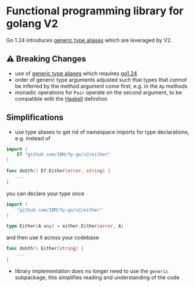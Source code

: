 # Functional programming library for golang V2

Go 1.24 introduces [generic type aliases](https://github.com/golang/go/issues/46477) which are leveraged by V2.

## ⚠️ Breaking Changes

- use of [generic type aliases](https://github.com/golang/go/issues/46477) which requires [go1.24](https://tip.golang.org/doc/go1.24)
- order of generic type arguments adjusted such that types that _cannot_ be inferred by the method argument come first, e.g. in the `Ap` methods
- monadic operations for `Pair` operate on the second argument, to be compatible with the [Haskell](https://hackage.haskell.org/package/TypeCompose-0.9.14/docs/Data-Pair.html) definition

## Simplifications

- use type aliases to get rid of namespace imports for type declarations, e.g. instead of

```go
import (
    ET "github.com/IBM/fp-go/v2/either"
)

func doSth() ET.Either[error, string] {
    ...
}
```

you can declare your type once 

```go
import (
    "github.com/IBM/fp-go/v2/either"
)

type Either[A any] = either.Either[error, A]
```

and then use it across your codebase

```go
func doSth() Either[string] {
    ...
}
```

- library implementation does no longer need to use the `generic` subpackage, this simplifies reading and understanding of the code